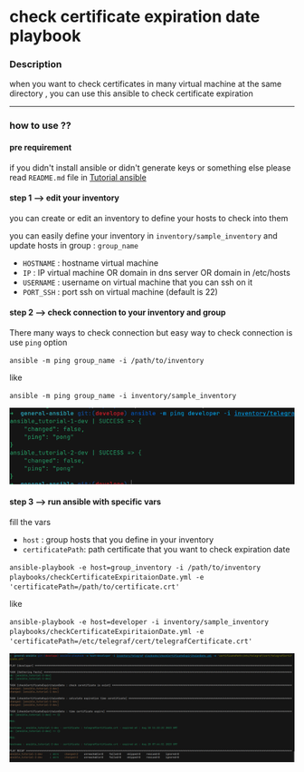 # check certificate expiration date playbook


### Description

when you want to check certificates in many virtual machine at the same directory , you can use this ansible to check certificate expiration  

----

### how to use ??

#### pre requirement

if you didn't install ansible or didn't generate keys or something else please read `README.md` file in 
[Tutorial ansible](https://github.com/moeintavakoli/ansible)


#### step 1 --> edit your inventory

you can create or edit an inventory to define your hosts to check into them 

you can easily define your inventory in  `inventory/sample_inventory` and update hosts in group : `group_name` 

  - `HOSTNAME` : hostname virtual machine
  - `IP` : IP virtual machine OR domain in dns server OR domain in /etc/hosts      
  - `USERNAME` : username on virtual machine that you can ssh on it 
  - `PORT_SSH` : port ssh on virtual machine (default is 22) 

#### step 2 --> check connection to your inventory and group 

There many ways to check connection but easy way to check connection is use `ping` option

`ansible -m ping group_name -i /path/to/inventory` 

like 

`ansible -m ping group_name -i inventory/sample_inventory`

![ping hosts](./images/ping-inventory.png "ping hosts")


#### step 3 --> run ansible with specific vars

fill the vars 

  - `host` : group hosts that you define in your inventory
  - `certificatePath`: path certificate that you want to check expiration date  


`ansible-playbook -e host=group_inventory -i /path/to/inventory playbooks/checkCertificateExpiritaionDate.yml -e 'certificatePath=/path/to/certificate.crt'`

like 

`ansible-playbook -e host=developer -i inventory/sample_inventory playbooks/checkCertificateExpiritaionDate.yml -e 'certificatePath=/etc/telegraf/cert/telegrafCertificate.crt'`

![result](./images/result.png "output result")
